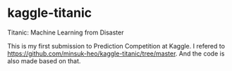 # kaggle-titanic
Titanic: Machine Learning from Disaster

This is my first submission to Prediction Competition at Kaggle. 
I refered to https://github.com/minsuk-heo/kaggle-titanic/tree/master. And the code is also made based on that. 
